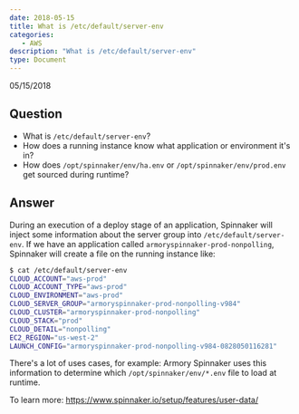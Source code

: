 ```yaml
---
date: 2018-05-15
title: What is /etc/default/server-env
categories:
   - AWS
description: "What is /etc/default/server-env"
type: Document
---
```

05/15/2018

## Question
- What is `/etc/default/server-env`?
- How does a running instance know what application or environment it's in?
- How does `/opt/spinnaker/env/ha.env` or `/opt/spinnaker/env/prod.env` get sourced during runtime?

## Answer
During an execution of a deploy stage of an application, Spinnaker will inject some information about the server group into `/etc/default/server-env`.
If we have an application called `armoryspinnaker-prod-nonpolling`, Spinnaker will create a file on the running instance like:
```bash
$ cat /etc/default/server-env
CLOUD_ACCOUNT="aws-prod"
CLOUD_ACCOUNT_TYPE="aws-prod"
CLOUD_ENVIRONMENT="aws-prod"
CLOUD_SERVER_GROUP="armoryspinnaker-prod-nonpolling-v984"
CLOUD_CLUSTER="armoryspinnaker-prod-nonpolling"
CLOUD_STACK="prod"
CLOUD_DETAIL="nonpolling"
EC2_REGION="us-west-2"
LAUNCH_CONFIG="armoryspinnaker-prod-nonpolling-v984-0828050116281"
```

There's a lot of uses cases, for example: Armory Spinnaker uses this information to determine which `/opt/spinnaker/env/*.env` file to load at runtime.

To learn more: https://www.spinnaker.io/setup/features/user-data/
